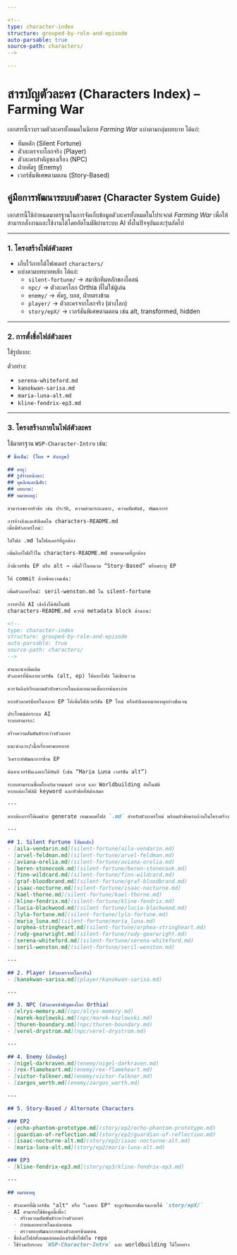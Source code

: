 ```yaml
---

<!--
type: character-index
structure: grouped-by-role-and-episode
auto-parsable: true
source-path: characters/
-->

---
```




# สารบัญตัวละคร (Characters Index) – Farming War

เอกสารนี้รวบรวมตัวละครทั้งหมดในนิยาย *Farming War* แบ่งตามกลุ่มบทบาท ได้แก่:  
- ทีมหลัก (Silent Fortune)  
- ตัวละครจากโลกจริง (Player)  
- ตัวละครสำคัญของเรื่อง (NPC)  
- ฝ่ายศัตรู (Enemy)  
- เวอร์ชันพิเศษตามตอน (Story-Based)

## คู่มือการพัฒนาระบบตัวละคร (Character System Guide)

เอกสารนี้ใช้กำหนดมาตรฐานในการจัดเก็บข้อมูลตัวละครทั้งหมดในโปรเจกต์ *Farming War* เพื่อให้สามารถสั่งงานและใช้งานได้โดยอัตโนมัติผ่านระบบ AI ทั้งในปัจจุบันและรุ่นถัดไป

---

<!-- character-template-source: templates/character-template.md -->
<!-- validate-schema-source: schemas/validate-schema-character.yaml -->

### 1. โครงสร้างไฟล์ตัวละคร

- เก็บไว้ภายใต้โฟลเดอร์ `characters/`
- แบ่งตามบทบาทหลัก ได้แก่:
  - `silent-fortune/` → สมาชิกทีมหลักของไคลน์
  - `npc/` → ตัวละครโลก Orthia ที่ไม่ใช่ผู้เล่น
  - `enemy/` → ศัตรู, บอส, ฝ่ายตรงข้าม
  - `player/` → ตัวละครจากโลกจริง (ต่างโลก)
  - `story/epX/` → เวอร์ชันพิเศษตามตอน เช่น alt, transformed, hidden

---

### 2. การตั้งชื่อไฟล์ตัวละคร

ใช้รูปแบบ:

ตัวอย่าง:
- `serena-whiteford.md`
- `kanokwan-sarisa.md`
- `maria-luna-alt.md`
- `kline-fendrix-ep3.md`

---

### 3. โครงสร้างภายในไฟล์ตัวละคร

ใช้มาตรฐาน `WSP-Character-Intro` เช่น:

```markdown
# ชื่อเต็ม: (ไทย + อังกฤษ)

## อายุ:
## รูปร่างหน้าตา:
## บุคลิกและนิสัย:
## บทบาท:
## หมายเหตุ:

สามารถขยายหัวข้อ เช่น ประวัติ, ความสามารถเฉพาะ, ความสัมพันธ์, พัฒนาการ

การอ้างอิงและอัปเดตใน characters-README.md
เมื่อมีตัวละครใหม่:

ใส่ไฟล์ .md ในโฟลเดอร์ที่ถูกต้อง

เพิ่มลิงก์ไฟล์ไว้ใน characters-README.md ตามหมวดที่ถูกต้อง

ถ้ามีเวอร์ชัน EP หรือ alt → เพิ่มไว้ในหมวด “Story-Based” พร้อมระบุ EP

ให้ commit ด้วยข้อความเช่น:

เพิ่มตัวละครใหม่: seril-wenston.md ใน silent-fortune

การทำให้ AI เข้าถึงได้อัตโนมัติ
characters-README.md ควรมี metadata block ด้านบน:

<!--
type: character-index
structure: grouped-by-role-and-episode
auto-parsable: true
source-path: characters/
-->

คำแนะนำเพิ่มเติม
ตัวละครที่มีหลายเวอร์ชัน (alt, ep) ให้แยกไฟล์ ไม่เขียนรวม

ควรจัดลิงก์เรียงตามตัวอักษรภายในแต่ละหมวดเพื่อการค้นหาง่าย

หากตัวละครมีบทในหลาย EP ให้เพิ่มไฟล์เวอร์ชัน EP ใหม่ หรืออัปเดตหมายเหตุอย่างชัดเจน

ประโยชน์ต่อระบบ AI
ระบบสามารถ:

สร้างความสัมพันธ์ระหว่างตัวละคร

แนะนำฉาก/เนื้อเรื่องตามบทบาท

วิเคราะห์พัฒนาการข้าม EP

ค้นหาเวอร์ชันเฉพาะได้ทันที (เช่น “Maria Luna เวอร์ชัน alt”)

ระบบสามารถเชื่อมโยงกับเวทมนตร์ เควส และ Worldbuilding อัตโนมัติ
หากแต่ละไฟล์มี keyword และหัวข้อที่สม่ำเสมอ

---

หากต้องการให้ผมช่วย generate เทมเพลตไฟล์ `.md` สำหรับตัวละครใหม่ พร้อมหัวข้อครบถ้วนในโครงสร้างนี้ แจ้งได้เลยครับ!

---

## 1. Silent Fortune (ทีมหลัก)
- [aila-vendarin.md](silent-fortune/aila-vendarin.md)
- [arvel-feldman.md](silent-fortune/arvel-feldman.md)
- [aviana-orelia.md](silent-fortune/aviana-orelia.md)
- [beren-stonecook.md](silent-fortune/beren-stonecook.md)
- [finn-wildcard.md](silent-fortune/finn-wildcard.md)
- [graf-bloodbrand.md](silent-fortune/graf-bloodbrand.md)
- [isaac-nocturne.md](silent-fortune/isaac-nocturne.md)
- [kael-thorne.md](silent-fortune/kael-thorne.md)
- [kline-fendrix.md](silent-fortune/kline-fendrix.md)
- [lucia-blackwood.md](silent-fortune/lucia-blackwood.md)
- [lyla-fortune.md](silent-fortune/lyla-fortune.md)
- [maria_luna.md](silent-fortune/maria_luna.md)
- [orphea-stringheart.md](silent-fortune/orphea-stringheart.md)
- [rudy-gearwright.md](silent-fortune/rudy-gearwright.md)
- [serena-whiteford.md](silent-fortune/serena-whiteford.md)
- [seril-wenston.md](silent-fortune/seril-wenston.md)

---

## 2. Player (ตัวละครจากโลกจริง)
- [kanokwan-sarisa.md](player/kanokwan-sarisa.md)

---

## 3. NPC (ตัวละครสำคัญของโลก Orthia)
- [elrys-memory.md](npc/elrys-memory.md)
- [marek-kozlowski.md](npc/marek-kozlowski.md)
- [thuren-boundary.md](npc/thuren-boundary.md)
- [verel-drystrom.md](npc/verel-drystrom.md)

---

## 4. Enemy (ฝ่ายศัตรู)
- [nigel-darkraven.md](enemy/nigel-darkraven.md)
- [rex-flameheart.md](enemy/rex-flameheart.md)
- [victor-falkner.md](enemy/victor-falkner.md)
- [zargos_werth.md](enemy/zargos_werth.md)

---

## 5. Story-Based / Alternate Characters

### EP2
- [echo-phantom-prototype.md](story/ep2/echo-phantom-prototype.md)
- [guardian-of-reflection.md](story/ep2/guardian-of-reflection.md)
- [isaac-nocturne-alt.md](story/ep2/isaac-nocturne-alt.md)
- [maria-luna-alt.md](story/ep2/maria-luna-alt.md)

### EP3
- [kline-fendrix-ep3.md](story/ep3/kline-fendrix-ep3.md)

---

## หมายเหตุ

- ตัวละครที่มีเวอร์ชัน "alt" หรือ "เฉพาะ EP" จะถูกจัดแยกชัดเจนภายใต้ `story/epX/`  
- AI สามารถใช้ข้อมูลนี้เพื่อ:  
  - สร้างความสัมพันธ์ระหว่างตัวละคร  
  - กำหนดบทบาทในแต่ละตอน  
  - ตรวจสอบพัฒนาการของตัวละครข้ามตอน  
- ชื่อลิงก์ไฟล์ทั้งหมดสอดคล้องกับชื่อไฟล์ใน repo  
- ใช้ร่วมกับระบบ `WSP-Character-Intro` และ worldbuilding ได้โดยตรง
